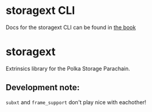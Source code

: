 # storagext CLI

Docs for the storagext CLI can be found in [the book](../../docs/src/storagext-cli/index.md)

# storagext

Extrinsics library for the Polka Storage Parachain.

## Development note:

`subxt` and `frame_support` don't play nice with eachother!
